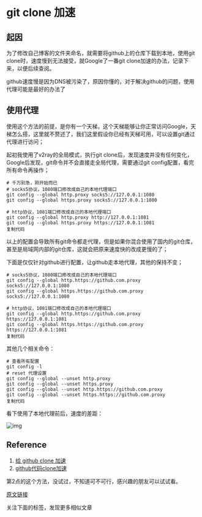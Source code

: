 # git clone 加速

## 起因

为了修改自己博客的文件夹命名，就需要将github上的仓库下载到本地，使用git clone时，速度慢到无法接受，就Google了一番git clone加速的办法，记录下来，以便后续查阅。

github速度慢是因为DNS被污染了，原因你懂的，对于解决github的问题，使用代理可能是最好的办法了

## 使用代理

使用这个方法的前提，是你有一个天梯，这个天梯能够让你正常访问Google，天梯怎么搭，这里就不赘述了，我们这里假设你已经有天梯可用，可以设置git通过代理进行访问；

起初我使用了v2ray的全局模式，执行git clone后，发现速度并没有任何变化，Google后发现，git命令并不会直接走全局代理，需要通过git config配置，看完所有命令再操作；

```
# 千万别急，刚开始而已
# socks5协议，1080端口修改成自己的本地代理端口
git config --global http.proxy socks5://127.0.0.1:1080
git config --global https.proxy socks5://127.0.0.1:1080

# http协议，1081端口修改成自己的本地代理端口
git config --global http.proxy http://127.0.0.1:1081
git config --global https.proxy https://127.0.0.1:1081
复制代码
```

以上的配置会导致所有git命令都走代理，但是如果你混合使用了国内的git仓库，甚至是局域网内部的git仓库，这就会把原来速度快的改成更慢的了；

下面是仅仅针对github进行配置，让github走本地代理，其他的保持不变；

```
# socks5协议，1080端口修改成自己的本地代理端口
git config --global http.https://github.com.proxy socks5://127.0.0.1:1080
git config --global https.https://github.com.proxy socks5://127.0.0.1:1080

# http协议，1081端口修改成自己的本地代理端口
git config --global http.https://github.com.proxy https://127.0.0.1:1081
git config --global https.https://github.com.proxy https://127.0.0.1:1081
复制代码
```

其他几个相关命令：

```
# 查看所有配置
git config -l
# reset 代理设置
git config --global --unset http.proxy
git config --global --unset https.proxy
git config --global --unset http.https://github.com.proxy
git config --global --unset https.https://github.com.proxy
复制代码
```

看下使用了本地代理前后，速度的差距：



![img](https://user-gold-cdn.xitu.io/2019/6/10/16b41bff33b76332?imageView2/0/w/1280/h/960/ignore-error/1)



## Reference

1. [给 github clone 加速](https://link.juejin.im/?target=http%3A%2F%2Fstruggleblog.com%2F2018%2F07%2F13%2Faccelerate_github_clone%2F)
2. [github代码clone加速](https://link.juejin.im/?target=http%3A%2F%2Fnullpointer.pw%2Fgithub%E4%BB%A3%E7%A0%81clone%E5%8A%A0%E9%80%9F.html)

第2点的这个方法，没试过，不知道可不可行，感兴趣的朋友可以试试看。

[原文链接](https://link.juejin.im/?target=https%3A%2F%2Fc1rew.github.io%2F2019%2F05%2F19%2Fgit-clone-%E5%8A%A0%E9%80%9F%2F)

关注下面的标签，发现更多相似文章


